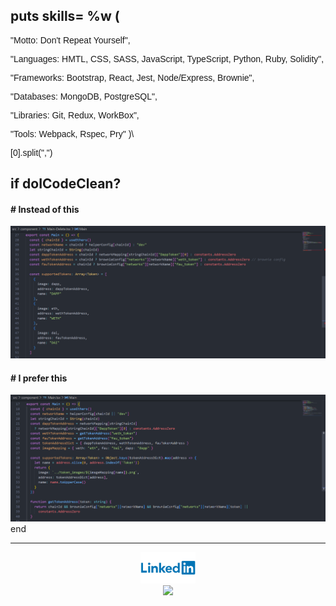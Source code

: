 
<!-- <p align="center">
<img height="180em" src="https://github-readme-stats.vercel.app/api/top-langs/?username=damdafayton&theme=dark&layout=compact" />
</p> -->

## puts skills= %w (
<section style="font-family: Arial;">
<p>"Motto: Don't Repeat Yourself",</p>

<p>"Languages: HMTL, CSS, SASS, JavaScript, TypeScript, Python, Ruby, Solidity",</p>

<p>"Frameworks: Bootstrap, React, Jest, Node/Express, Brownie",</p>

<p>"Databases: MongoDB, PostgreSQL",</p>

<p>"Libraries: Git, Redux, WorkBox",</p>
 
<p>"Tools: Webpack, Rspec, Pry" )\</p>
[0].split(",")
</section>
<!--
**damdafayton/damdafayton** is a ✨ _special_ ✨ repository because its `README.md` (this file) appears on your GitHub profile.

Here are some ideas to get you started:
-->
<!-- - 🔭 I’m currently working on laptop
- 🌱 I’m currently learning many things
- 👯 I’m looking to collaborate on something
- 🤔 I’m looking for help with anything
- 💬 Ask me about nothing
- 📫 How to reach me: github?
- 😄 Pronouns: are important
- ⚡ Fun fact: first computer bug was literally a bug 🐛
 -->

## if doICodeClean?

#### # Instead of this
![](./code_style2.png)

#### # I prefer this
![](./code_style1.png)
end


---

<p align="center">
<!--   <a target="_blank" href="http://www.codewars.com/users/damdafayton">Codewars</a> -  -->
 <a target="_blank" href="https://linkedin.com/in/damdafayton"><img height="50px" src="./Linkedin-Logo.png"></a><br>
 <a href="https://www.codewars.com/users/damdafayton"><img src="https://www.codewars.com/users/damdafayton/badges/small"></a>
</p>
